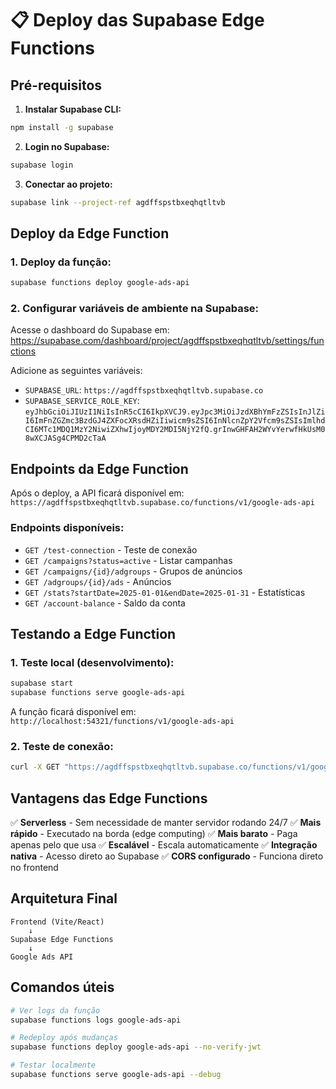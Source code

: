 # 📋 Deploy das Supabase Edge Functions

## **Pré-requisitos**

1. **Instalar Supabase CLI:**
```bash
npm install -g supabase
```

2. **Login no Supabase:**
```bash
supabase login
```

3. **Conectar ao projeto:**
```bash
supabase link --project-ref agdffspstbxeqhqtltvb
```

## **Deploy da Edge Function**

### **1. Deploy da função:**
```bash
supabase functions deploy google-ads-api
```

### **2. Configurar variáveis de ambiente na Supabase:**

Acesse o dashboard do Supabase em:
https://supabase.com/dashboard/project/agdffspstbxeqhqtltvb/settings/functions

Adicione as seguintes variáveis:
- `SUPABASE_URL`: `https://agdffspstbxeqhqtltvb.supabase.co`
- `SUPABASE_SERVICE_ROLE_KEY`: `eyJhbGciOiJIUzI1NiIsInR5cCI6IkpXVCJ9.eyJpc3MiOiJzdXBhYmFzZSIsInJlZiI6ImFnZGZmc3BzdGJ4ZXFocXRsdHZiIiwicm9sZSI6InNlcnZpY2Vfcm9sZSIsImlhdCI6MTc1MDQ1MzY2NiwiZXhwIjoyMDY2MDI5NjY2fQ.grInwGHFAH2WYvYerwfHkUsM08wXCJASg4CPMD2cTaA`

## **Endpoints da Edge Function**

Após o deploy, a API ficará disponível em:
`https://agdffspstbxeqhqtltvb.supabase.co/functions/v1/google-ads-api`

### **Endpoints disponíveis:**
- `GET /test-connection` - Teste de conexão
- `GET /campaigns?status=active` - Listar campanhas
- `GET /campaigns/{id}/adgroups` - Grupos de anúncios
- `GET /adgroups/{id}/ads` - Anúncios
- `GET /stats?startDate=2025-01-01&endDate=2025-01-31` - Estatísticas
- `GET /account-balance` - Saldo da conta

## **Testando a Edge Function**

### **1. Teste local (desenvolvimento):**
```bash
supabase start
supabase functions serve google-ads-api
```

A função ficará disponível em: `http://localhost:54321/functions/v1/google-ads-api`

### **2. Teste de conexão:**
```bash
curl -X GET "https://agdffspstbxeqhqtltvb.supabase.co/functions/v1/google-ads-api/test-connection"
```

## **Vantagens das Edge Functions**

✅ **Serverless** - Sem necessidade de manter servidor rodando 24/7
✅ **Mais rápido** - Executado na borda (edge computing)
✅ **Mais barato** - Paga apenas pelo que usa
✅ **Escalável** - Escala automaticamente
✅ **Integração nativa** - Acesso direto ao Supabase
✅ **CORS configurado** - Funciona direto no frontend

## **Arquitetura Final**

```
Frontend (Vite/React) 
    ↓
Supabase Edge Functions 
    ↓ 
Google Ads API
```

## **Comandos úteis**

```bash
# Ver logs da função
supabase functions logs google-ads-api

# Redeploy após mudanças
supabase functions deploy google-ads-api --no-verify-jwt

# Testar localmente
supabase functions serve google-ads-api --debug
```